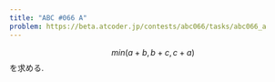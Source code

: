 ```yaml
---
title: "ABC #066 A"
problem: https://beta.atcoder.jp/contests/abc066/tasks/abc066_a
---
```

$$ min(a+b, b+c, c+a) $$ を求める.
